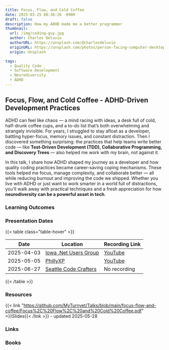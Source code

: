 ```yaml
---
title: Focus, Flow, and Cold Coffee
date: 2025-03-25 08:36:26 -0900
draft: false
description: How my ADHD made me a better programmer
thumbnail:
  url: /img/coding-guy.jpg
  author: Charles Deluvio
  authorURL: https://unsplash.com/@charlesdeluvio
  originURL: https://unsplash.com/photos/person-facing-computer-desktop-pjAH2Ax4uWk
  origin: Unsplash

tags:
  - Quality Code
  - Software Development
  - Neurodiversity
  - ADHD
---
```


## Focus, Flow, and Cold Coffee - ADHD-Driven Development Practices

ADHD can feel like chaos — a mind racing with ideas, a desk full of cold, half-drunk coffee cups, and a to-do list
that’s both overwhelming and strangely invisible. For years, I struggled to stay afloat as a developer, battling
hyper-focus, memory issues, and constant distraction. Then I discovered something surprising: the practices that help
teams write better code — like **Test-Driven Development (TDD), Collaborative Programming, and Discovery Trees** — also
helped me work with my brain, not against it.

In this talk, I share how ADHD shaped my journey as a developer and how quality coding practices became career-saving
coping mechanisms. These tools helped me focus, manage complexity, and collaborate better — all while reducing burnout
and improving the code we shipped. Whether you live with ADHD or just want to work smarter in a world full of
distractions, you'll walk away with practical techniques and a fresh appreciation for how **neurodiversity can be a
powerful asset in tech**.

### Learning Outcomes

### Presentation Dates

{{< table class="table-hover" >}}

| Date       | Location                                                                                                                       | Recording Link                                                   |
|------------|--------------------------------------------------------------------------------------------------------------------------------|------------------------------------------------------------------|
| 2025-04-03 | [Iowa .Net Users Group](https://www.meetup.com/iadnug)                                                                         | [YouTube](https://www.youtube.com/watch?v=q2CNYyEETwg)           |
| 2025-05-05 | [PhillyXP](https://www.meetup.com/phillyxp/events/307822780/)                                                                  | [YouTube](https://youtu.be/5sEXqSEswtw?si=dS2xbQadHQkSYbP8&t=16) |
| 2025-06-27 | [Seattle Code Crafters](https://www.meetup.com/seattle-software-craftsmanship/events/305869154/?eventOrigin=group_events_list) | No recording                                                     |

{{< /table >}}

### Resources

{{< link "https://github.com/MyTurnyet/Talks/blob/main/focus-flow-and-coffee/Focus%2C%20Flow%2C%20and%20Cold%20Coffee.pdf" >}}Slides{{< /link >}} - updated 2025-05-28

### Links

### Books
